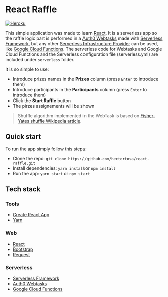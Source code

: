 # React Raffle

[![Heroku](http://heroku-badge.herokuapp.com/?app=react-raffle&style=flat&svg=1)](https://react-raffle.herokuapp.com/)

This simple application was made to learn [React][reactjs]. It is a serverless app so the raffle logic part is performed in a [Auth0 Webtasks][webtasks] made with [Serverless Framework][serverless], but any other [Serverless Infrastructure Provider](https://serverless.com/framework/docs/providers/) can be used, like [Google Cloud Functions][gcfunctions]. The serverless code for Webtasks and Google Cloud Functions and the Serverless configuration file (serverless.yml) are included under `serverless` folder.

It is so simple to use:

- Introduce prizes names in the **Prizes** column (press `Enter` to introduce them)
- Introduce participants in the **Participants** column (press `Enter` to introduce them)
- Click the **Start Raffle** button
- The pirzes assignements will be shown

> Shuffle algorithm implemented in the WebTask is based on [Fisher-Yates shuffle Wikipedia article](https://en.wikipedia.org/wiki/Fisher%E2%80%93Yates_shuffle).

## Quick start

To run the app simply follow this steps:

- Clone the repo: `git clone https://github.com/hectortosa/react-raffle.git`
- Install dependencies: `yarn install`or `npm install`
- Run the app: `yarn start` or `npm start`

## Tech stack

### Tools

- [Create React App](https://github.com/facebookincubator/create-react-app)
- [Yarn](https://yarnpkg.com/en/)

### Web

- [React][reactjs]
- [Bootstrap](https://github.com/twbs/bootstrap)
- [Request](https://github.com/request/request)

### Serverless

- [Serverless Framework][serverless]
- [Auth0 Webtasks][webtasks]
- [Google Cloud Functions][gcfunctions]

[reactjs]: https://github.com/facebook/react "ReactJS"
[serverless]: https://serverless.com/ "Serverless Framework"
[webtasks]: https://webtask.io/ "Auth0 Webtasks"
[gcfunctions]: https://cloud.google.com/functions/ "Google Cloud Functions"
